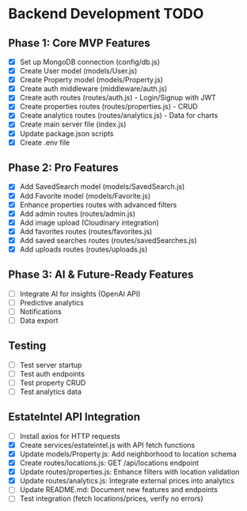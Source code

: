 # Backend Development TODO

## Phase 1: Core MVP Features
- [x] Set up MongoDB connection (config/db.js)
- [x] Create User model (models/User.js)
- [x] Create Property model (models/Property.js)
- [x] Create auth middleware (middleware/auth.js)
- [x] Create auth routes (routes/auth.js) - Login/Signup with JWT
- [x] Create properties routes (routes/properties.js) - CRUD
- [x] Create analytics routes (routes/analytics.js) - Data for charts
- [x] Create main server file (index.js)
- [x] Update package.json scripts
- [x] Create .env file

## Phase 2: Pro Features
- [x] Add SavedSearch model (models/SavedSearch.js)
- [x] Add Favorite model (models/Favorite.js)
- [x] Enhance properties routes with advanced filters
- [x] Add admin routes (routes/admin.js)
- [x] Add image upload (Cloudinary integration)
- [x] Add favorites routes (routes/favorites.js)
- [x] Add saved searches routes (routes/savedSearches.js)
- [x] Add uploads routes (routes/uploads.js)

## Phase 3: AI & Future-Ready Features
- [ ] Integrate AI for insights (OpenAI API)
- [ ] Predictive analytics
- [ ] Notifications
- [ ] Data export

## Testing
- [ ] Test server startup
- [ ] Test auth endpoints
- [ ] Test property CRUD
- [ ] Test analytics data

## EstateIntel API Integration
- [ ] Install axios for HTTP requests
- [x] Create services/estateintel.js with API fetch functions
- [x] Update models/Property.js: Add neighborhood to location schema
- [x] Create routes/locations.js: GET /api/locations endpoint
- [x] Update routes/properties.js: Enhance filters with location validation
- [x] Update routes/analytics.js: Integrate external prices into analytics
- [ ] Update README.md: Document new features and endpoints
- [ ] Test integration (fetch locations/prices, verify no errors)
